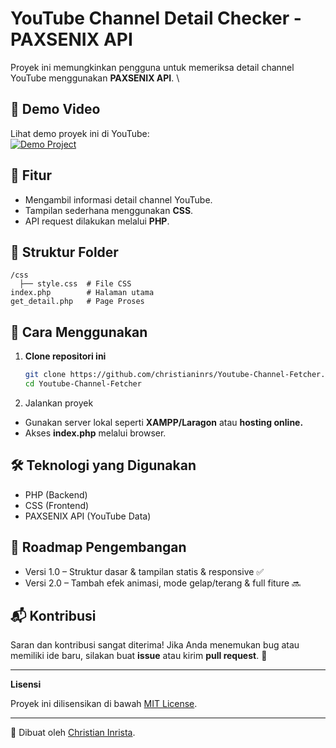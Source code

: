 # YouTube Channel Detail Checker - PAXSENIX API  

Proyek ini memungkinkan pengguna untuk memeriksa detail channel YouTube menggunakan **PAXSENIX API**.  \

## 🎥 Demo Video  
Lihat demo proyek ini di YouTube:  
[![Demo Project](https://img.youtube.com/vi/swP5id8FyH0/0.jpg)](https://youtu.be/swP5id8FyH0)

## 📌 Fitur  
- Mengambil informasi detail channel YouTube.  
- Tampilan sederhana menggunakan **CSS**.  
- API request dilakukan melalui **PHP**.  

## 📂 Struktur Folder
```
/css  
  ├── style.css  # File CSS
index.php        # Halaman utama
get_detail.php   # Page Proses
```

## 🔧 Cara Menggunakan  
1. **Clone repositori ini**  
   ```sh
   git clone https://github.com/christianinrs/Youtube-Channel-Fetcher.git
   cd Youtube-Channel-Fetcher

2. Jalankan proyek
- Gunakan server lokal seperti **XAMPP/Laragon** atau **hosting online.**
- Akses **index.php** melalui browser.

## 🛠️ Teknologi yang Digunakan
- PHP (Backend)
- CSS (Frontend)
- PAXSENIX API (YouTube Data)

## 📌 Roadmap Pengembangan
- Versi 1.0 – Struktur dasar & tampilan statis & responsive ✅
- Versi 2.0 – Tambah efek animasi, mode gelap/terang & full fiture 🔜

## 📬 Kontribusi
Saran dan kontribusi sangat diterima! Jika Anda menemukan bug atau memiliki ide baru, silakan buat **issue** atau kirim **pull request**. 🙌

---

**Lisensi**

Proyek ini dilisensikan di bawah [MIT License](LICENSE).

---

🚀 Dibuat oleh [Christian Inrista](https://www.linkedin.com/in/christianinrista).

